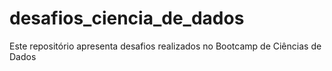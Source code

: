 # desafios_ciencia_de_dados
Este repositório apresenta desafios realizados no Bootcamp de Ciências de Dados
